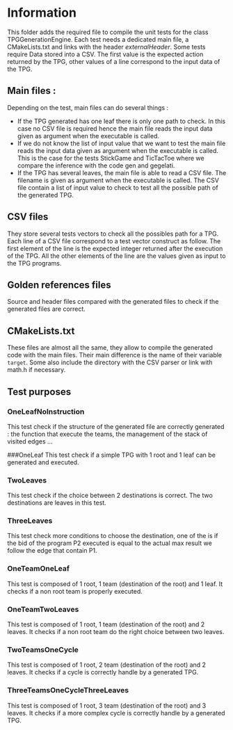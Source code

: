 # Information

This folder adds the required file to compile the unit tests for the class TPGGenerationEngine. Each test needs a dedicated main file, a CMakeLists.txt and links with the header _externalHeader_. Some tests require Data stored into a CSV. The first value is the expected action returned by the TPG, other values of a line correspond to the input data of the TPG.

## Main files :

Depending on the test, main files can do several things : 

- If the TPG generated has one leaf there is only one path to check. In this case no CSV file is required hence the main file reads the input data given as argument when the executable is called.
- If we do not know the list of input value that we want to test the main file reads the input data given as argument when the executable is called. This is the case for the tests StickGame and TicTacToe where we compare the inference with the code gen and gegelati.
- If the TPG has several leaves, the main file is able to read a CSV file. The filename is given as argument when the executable is called. The CSV file contain a list of input value to check to test all the possible path of the generated TPG.

## CSV files

They store several tests vectors to check all the possibles path for a TPG.
Each line of a CSV file correspond to a test vector construct as follow.
The first element of the line is the expected integer returned after the execution of the TPG.
All the other elements of the line are the values given as input to the TPG programs.

## Golden references files

Source and header files compared with the generated files to check if the generated files are correct.

## CMakeLists.txt

These files are almost all the same, they allow to compile the generated code with the main files. Their main difference is the name of their variable ```target```. Some also include the directory with the CSV parser or link with math.h if necessary.

## Test purposes
### OneLeafNoInstruction
This test check if the structure of the generated file are correctly generated : the function that execute the teams, the management of the stack of visited edges ...

###OneLeaf
This test check if a simple TPG with 1 root and 1 leaf can be generated and executed. 

### TwoLeaves
This test check if the choice between 2 destinations is correct. The two destinations are leaves in this test.

### ThreeLeaves
This test check more conditions to choose the destination, one of the is if the bid of the program P2 executed is equal to the actual max result we follow the edge that contain P1.

### OneTeamOneLeaf
This test is composed of 1 root, 1 team (destination of the root) and 1 leaf. It checks if a non root team is properly executed. 

### OneTeamTwoLeaves
This test is composed of 1 root, 1 team (destination of the root) and 2 leaves. It checks if a non root team do the right choice between two leaves. 

### TwoTeamsOneCycle
This test is composed of 1 root, 2 team (destination of the root) and 2 leaves. It checks if a cycle is correctly handle by a generated TPG. 

### ThreeTeamsOneCycleThreeLeaves
This test is composed of 1 root, 3 team (destination of the root) and 3 leaves. It checks if a more complex cycle is correctly handle by a generated TPG. 
